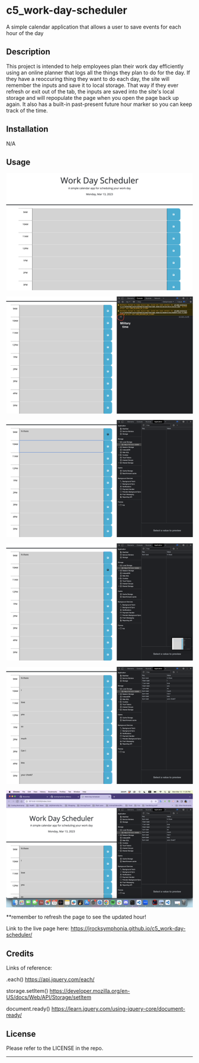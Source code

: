 # c5_work-day-scheduler
A simple calendar application that allows a user to save events for each hour of the day

## Description
This project is intended to help employees plan their work day efficiently using an online planner that logs all the things they plan to do for the day. If they have a reoccuring thing they want to do each day, the site will remember the inputs and save it to local storage. That way if they ever refresh or exit out of the tab, the inputs are saved into the site's local storage and will repopulate the page when you open the page back up again. It also has a built-in past-present future hour marker so you can keep track of the time.

## Installation

N/A

## Usage

![main page. Shows today's date](./assets/images/1-sh.png)

![console logging the time using current time using military time](./assets/images/3-sh.png)

![When entering a value,](./assets/images/4-sh.png)

![it saves to local storage](./assets/images/5-sh.png)

![all are entered with their corresponding key name](./assets/images/6-sh.png)

![when refreshed, the inputs repopulate the DOM with their corresponding saved values in the local storage](./assets/images/7-sh.png)

**remember to refresh the page to see the updated hour!

Link to the live page here: https://jrocksymphonia.github.io/c5_work-day-scheduler/


## Credits
Links of reference:

.each()
https://api.jquery.com/each/

storage.setItem()
https://developer.mozilla.org/en-US/docs/Web/API/Storage/setItem

document.ready()
https://learn.jquery.com/using-jquery-core/document-ready/



## License
Please refer to the LICENSE in the repo.

---